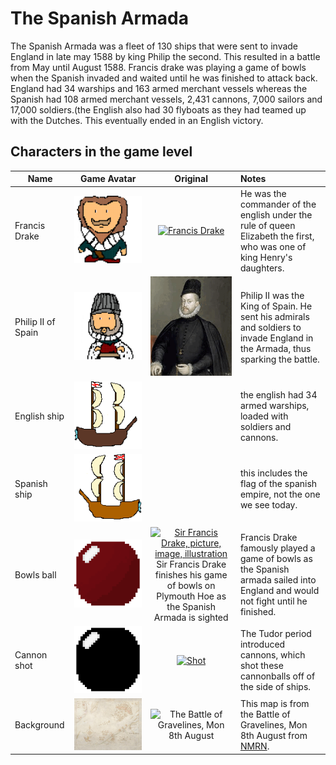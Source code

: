 
# The Spanish Armada

The Spanish Armada was a fleet of 130 ships that were sent to invade England in late may 1588 by king Philip the second. This resulted in a battle from May until August 1588. Francis drake was playing a game of bowls when the Spanish invaded and waited until he was finished to attack back. England had 34 warships and 163 armed merchant vessels whereas the Spanish had 108 armed merchant vessels, 2,431 cannons, 7,000 sailors and 17,000 soldiers.(the English also had 30 flyboats as they had teamed up with the Dutches. This eventually ended in an English victory.



## Characters in the game level

| Name          | Game Avatar           | Original  | Notes |
| ------- |:-------:|:-------:|:------------- |
| Francis Drake | [![Francis Drake](https://raw.githubusercontent.com/UCL-EO/tudors/master/drake.gif)](https://raw.githubusercontent.com/UCL-EO/tudors/master/drake.gif) | [![Francis Drake](https://dynaimage.cdn.cnn.com/cnn/q_auto,w_1199,c_fill,g_auto,h_674,ar_16:9/http%3A%2F%2Fcdn.cnn.com%2Fcnnnext%2Fdam%2Fassets%2F180531122429-02-francis-drake-wart-portrait.jpg)](https://edition.cnn.com/style/article/francis-drake-wart-authentication-intl/index.html) | He was the commander of the english under the rule of queen Elizabeth the first, who was one of king Henry's daughters. |
|Philip II of Spain| [![Philip II](https://raw.githubusercontent.com/UCL-EO/tudors/master/philip2.gif)](https://raw.githubusercontent.com/UCL-EO/tudors/master/philip2.gif) | ![Philip II of Spain](https://raw.githubusercontent.com/UCL-EO/tudors/master/philip2fullNew.gif)| Philip II was the King of Spain. He sent his admirals and soldiers to invade England in the Armada, thus sparking the battle. |
| English ship | ![](https://raw.githubusercontent.com/UCL-EO/tudors/master/englishship_1.gif)|| the english had 34 armed warships, loaded with soldiers and cannons.
| Spanish ship | ![](https://raw.githubusercontent.com/UCL-EO/tudors/master/spanishship_1.gif)|| this includes the flag of the spanish empire, not the one we see today.
| Bowls ball | [![Bowls ball avatar](https://raw.githubusercontent.com/UCL-EO/tudors/master/ball.gif)](https://raw.githubusercontent.com/UCL-EO/tudors/master/ball.gif) | [![Sir Francis Drake, picture, image, illustration](https://www.lookandlearn.com/history-images/preview/A/A003/A003428-03.jpg)](https://www.lookandlearn.com/history-images/preview/A/A003/A003428-03.jpg) Sir Francis Drake finishes his game of bowls on Plymouth Hoe as the Spanish Armada is sighted| Francis Drake famously played a game of bowls as the Spanish armada sailed into England and would not fight until he finished. | 
| Cannon shot | [![cannon shot](https://raw.githubusercontent.com/UCL-EO/tudors/master/cannon.gif)](https://raw.githubusercontent.com/UCL-EO/tudors/master/cannon.gif) | [![Shot](https://upload.wikimedia.org/wikipedia/commons/d/de/MaryRose-round_shot.JPG)](https://en.wikipedia.org/wiki/Round_shot) | The Tudor period introduced cannons, which shot these cannonballs off of the side of ships.|
|Background | [![Armada map](https://raw.githubusercontent.com/UCL-EO/tudors/master/background2.gif)](https://raw.githubusercontent.com/UCL-EO/tudors/master/background2.gif) | ![The Battle of Gravelines, Mon 8th August](https://www.nmrn.org.uk/sites/default/files/14569_10.jpg "The Battle of Gravelines, Mon 8th August") | This map is from the Battle of Gravelines, Mon 8th August from [NMRN](https://www.nmrn.org.uk/major-appeals/armada-maps).|


